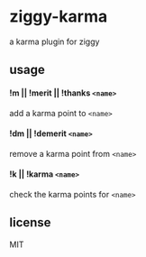 ziggy-karma
====

a karma plugin for ziggy

## usage

#### !m || !merit || !thanks `<name>`

add a karma point to `<name>`

#### !dm || !demerit `<name>`

remove a karma point from `<name>`

#### !k || !karma `<name>`

check the karma points for `<name>`

## license

MIT

